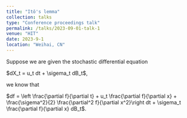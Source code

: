 ```yaml
---
title: "Itô's lemma"
collection: talks
type: "Conference proceedings talk"
permalink: /talks/2023-09-01-talk-1
venue: "HIT"
date: 2023-9-1
location: "Weihai, CN"
---
```


Suppose we are given the stochastic differential equation 

$dX_t = u_t dt + \sigema_t dB_t$,

we know that

$df = \left \frac{\partial f}{\partial t} + u_t \frac{\partial f}{\partial x} + \frac{\sigema^2}{2} \frac{\partial^2 f}{\partial x^2}\right dt + \sigema_t \frac{\partial f}{\partial x} dB_t$.
